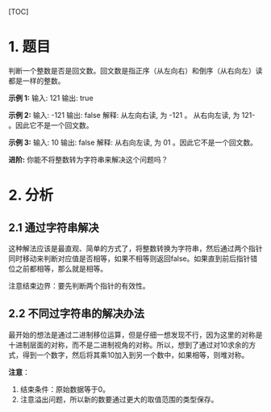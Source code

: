 [TOC]

# 1. 题目

判断一个整数是否是回文数。回文数是指正序（从左向右）和倒序（从右向左）读都是一样的整数。

**示例 1:**
输入: 121
输出: true

**示例 2:**
输入: -121
输出: false
解释: 从左向右读, 为 -121 。 从右向左读, 为 121- 。因此它不是一个回文数。

**示例 3:**
输入: 10
输出: false
解释: 从右向左读, 为 01 。因此它不是一个回文数。

**进阶:**
你能不将整数转为字符串来解决这个问题吗？

# 2. 分析

## 2.1 通过字符串解决

这种解法应该是最直观、简单的方式了，将整数转换为字符串，然后通过两个指针同时移动来判断对应值是否相等，如果不相等则返回false。如果直到前后指针错位之前都相等，那么就是相等。

注意结束边界：要先判断两个指针的有效性。

## 2.2 不同过字符串的解决办法

最开始的想法是通过二进制移位运算，但是仔细一想发现不行，因为这里的对称是十进制层面的对称，而不是二进制视角的对称。所以，想到了通过对10求余的方式，得到一个数字，然后将其乘10加入到另一个数中，如果相等，则堆对称。

**注意**：

1. 结束条件：原始数据等于0。
2. 注意溢出问题，所以新的数要通过更大的取值范围的类型保存。
